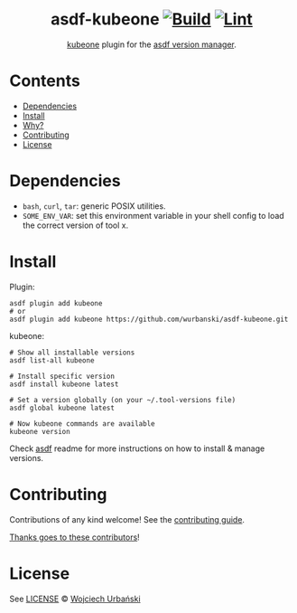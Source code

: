 <div align="center">

# asdf-kubeone [![Build](https://github.com/wurbanski/asdf-kubeone/actions/workflows/build.yml/badge.svg)](https://github.com/wurbanski/asdf-kubeone/actions/workflows/build.yml) [![Lint](https://github.com/wurbanski/asdf-kubeone/actions/workflows/lint.yml/badge.svg)](https://github.com/wurbanski/asdf-kubeone/actions/workflows/lint.yml)


[kubeone](https://docs.kubermatic.com/kubeone/) plugin for the [asdf version manager](https://asdf-vm.com).

</div>

# Contents

- [Dependencies](#dependencies)
- [Install](#install)
- [Why?](#why)
- [Contributing](#contributing)
- [License](#license)

# Dependencies

- `bash`, `curl`, `tar`: generic POSIX utilities.
- `SOME_ENV_VAR`: set this environment variable in your shell config to load the correct version of tool x.

# Install

Plugin:

```shell
asdf plugin add kubeone
# or
asdf plugin add kubeone https://github.com/wurbanski/asdf-kubeone.git
```

kubeone:

```shell
# Show all installable versions
asdf list-all kubeone

# Install specific version
asdf install kubeone latest

# Set a version globally (on your ~/.tool-versions file)
asdf global kubeone latest

# Now kubeone commands are available
kubeone version
```

Check [asdf](https://github.com/asdf-vm/asdf) readme for more instructions on how to
install & manage versions.

# Contributing

Contributions of any kind welcome! See the [contributing guide](contributing.md).

[Thanks goes to these contributors](https://github.com/wurbanski/asdf-kubeone/graphs/contributors)!

# License

See [LICENSE](LICENSE) © [Wojciech Urbański](https://github.com/wurbanski/)
